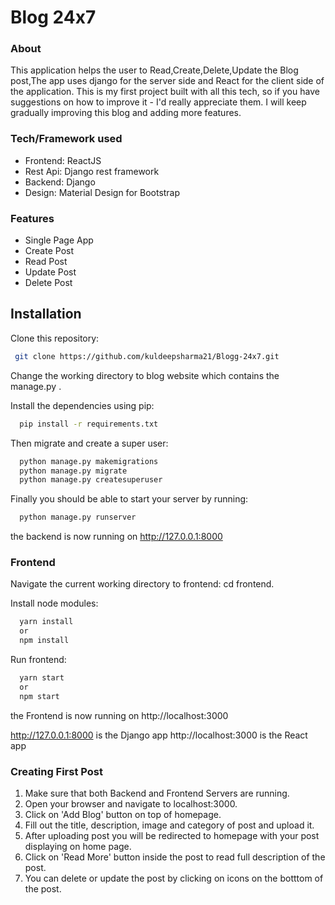 
# Blog 24x7

### About

This application helps the user to Read,Create,Delete,Update the Blog post,The app uses django for the server side and React for the client side of the application.
This is my first project built with all this tech, so if you have suggestions on how to improve it - I'd really appreciate them. I will keep gradually improving this blog and adding more features.

### Tech/Framework used

- Frontend: ReactJS
- Rest Api: Django rest framework
- Backend: Django
- Design: Material Design for Bootstrap

### Features 

- Single Page App
- Create Post
- Read Post
- Update Post
- Delete Post



## Installation

Clone this repository:
 ```bash
  git clone https://github.com/kuldeepsharma21/Blogg-24x7.git
```

Change the working directory to blog website which contains the manage.py .

Install the dependencies using pip:

```bash
  pip install -r requirements.txt
```
Then migrate and create a super user:

```bash
  python manage.py makemigrations 
  python manage.py migrate
  python manage.py createsuperuser
```
Finally you should be able to start your server by running:
```bash
  python manage.py runserver
```
the backend is now running on http://127.0.0.1:8000 

### Frontend
Navigate the current working directory to frontend: cd frontend.

Install node modules:
```bash
  yarn install 
  or
  npm install
```

Run frontend:
```bash
  yarn start
  or
  npm start
```
the Frontend is now running on http://localhost:3000 

http://127.0.0.1:8000 is the Django app
http://localhost:3000 is the React app

### Creating First Post

1. Make sure that both Backend and Frontend Servers are running.
2. Open your browser and navigate to localhost:3000.
3. Click on 'Add Blog' button on top of homepage.
4. Fill out the title, description, image and category of post and upload it.
5. After uploading post you will be redirected to homepage with your post displaying on home page.
6. Click on 'Read More' button inside the post to read full description of the post.
7. You can delete or update the post by clicking on icons on the botttom of the post. 

